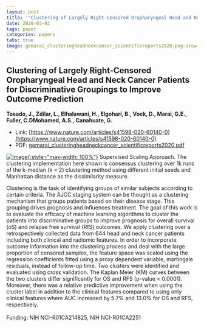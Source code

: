 ```yaml
---
layout: post
title: '"Clustering of Largely Right-Censored Oropharyngeal Head and Neck Cancer Patients for Discriminative Groupings to Improve Outcome Prediction"'
date: 2020-03-02
tags: paper
categories: papers
tabs: true
image: gemarai_clusteringheadneckcancer_scientificreports2020.png-srcw.jpg
---
```


## Clustering of Largely Right-Censored Oropharyngeal Head and Neck Cancer Patients for Discriminative Groupings to Improve Outcome Prediction
**Tosado, J., Zdilar, L., Elhalawani, H., Elgohari, B., Vock, D., Marai, G.E., Fuller, C.DMohamed, A.S., Canahuate, G.**
- Link: [https://www.nature.com/articles/s41598-020-60140-0](https://www.nature.com/articles/s41598-020-60140-0)
- PDF: [gemarai_clusteringheadneckcancer_scientificreports2020.pdf](/documents/gemarai_clusteringheadneckcancer_scientificreports2020.pdf)


[![image](https://www.evl.uic.edu/output/originals/gemarai_clusteringheadneckcancer_scientificreports2020.png-srcw.jpg){:style="max-width: 100%"}](https://www.evl.uic.edu/output/originals/gemarai_clusteringheadneckcancer_scientificreports2020.png-srcw.jpg)
Supervised Scaling Approach. The clustering implementation here shown is consensus clustering over 1k runs of the k-median (k = 2) clustering method using different initial seeds and Manhattan distance as the dissimilarity measure.

Clustering is the task of identifying groups of similar subjects according to certain criteria. The AJCC staging system can be thought as a clustering mechanism that groups patients based on their disease stage. This grouping drives prognosis and influences treatment. The goal of this work is to evaluate the efficacy of machine learning algorithms to cluster the patients into discriminative groups to improve prognosis for overall survival (oS) and relapse free survival (RfS) outcomes. We apply clustering over a retrospectively collected data from 644 head and neck cancer patients including both clinical and radiomic features. In order to incorporate outcome information into the clustering process and deal with the large proportion of censored samples, the feature space was scaled using the regression coefficients fitted using a proxy dependent variable, martingale residuals, instead of follow-up time. Two clusters were identified and evaluated using cross validation. The Kaplan Meier (KM) curves between the two clusters differ significantly for OS and RFS (p-value <  0.0001). Moreover, there was a relative predictive improvement when using the cluster label in addition to the clinical features compared to using only clinical features where AUC increased by 5.7% and 13.0% for OS and RFS, respectively.<br><br>
Funding: NIH NCI-R01CA214825, NIH NCI-R01CA2251